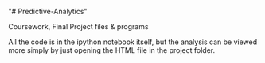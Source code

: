 "# Predictive-Analytics" 
 

Coursework, Final Project files & programs 


All the code is in the ipython notebook itself, but the analysis can be viewed more simply by just opening the HTML file in the project folder.
